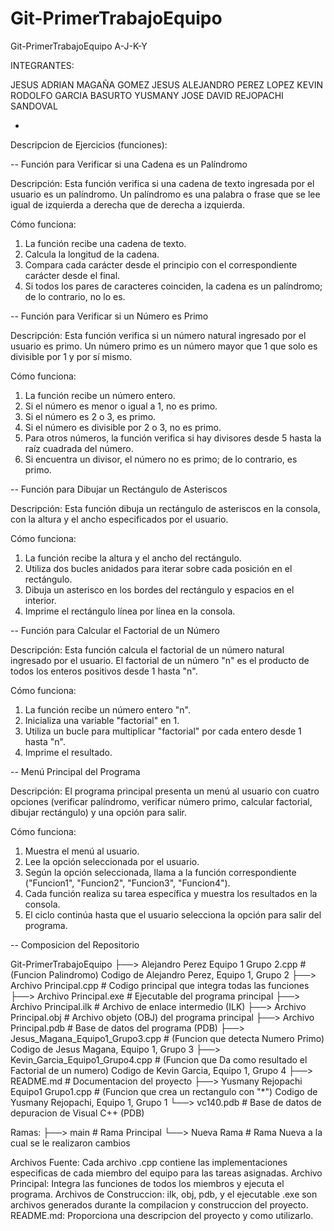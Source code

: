 # Git-PrimerTrabajoEquipo
Git-PrimerTrabajoEquipo A-J-K-Y


INTEGRANTES:

JESUS ADRIAN MAGAÑA GOMEZ
JESUS ALEJANDRO PEREZ LOPEZ
KEVIN RODOLFO GARCIA BASURTO
YUSMANY JOSE DAVID REJOPACHI SANDOVAL

-

Descripcion de Ejercicios (funciones):

-- Función para Verificar si una Cadena es un Palíndromo

Descripción: Esta función verifica si una cadena de texto ingresada por el usuario es un palíndromo. Un palíndromo es una palabra o frase que se lee igual de izquierda a derecha que de derecha a izquierda.

Cómo funciona:
1. La función recibe una cadena de texto.
2. Calcula la longitud de la cadena.
3. Compara cada carácter desde el principio con el correspondiente carácter desde el final.
4. Si todos los pares de caracteres coinciden, la cadena es un palíndromo; de lo contrario, no lo es.

-- Función para Verificar si un Número es Primo

Descripción: Esta función verifica si un número natural ingresado por el usuario es primo. Un número primo es un número mayor que 1 que solo es divisible por 1 y por sí mismo.

Cómo funciona:
1. La función recibe un número entero.
2. Si el número es menor o igual a 1, no es primo.
3. Si el número es 2 o 3, es primo.
4. Si el número es divisible por 2 o 3, no es primo.
5. Para otros números, la función verifica si hay divisores desde 5 hasta la raíz cuadrada del número.
6. Si encuentra un divisor, el número no es primo; de lo contrario, es primo.

-- Función para Dibujar un Rectángulo de Asteriscos

Descripción: Esta función dibuja un rectángulo de asteriscos en la consola, con la altura y el ancho especificados por el usuario.

Cómo funciona:
1. La función recibe la altura y el ancho del rectángulo.
2. Utiliza dos bucles anidados para iterar sobre cada posición en el rectángulo.
3. Dibuja un asterisco en los bordes del rectángulo y espacios en el interior.
4. Imprime el rectángulo línea por línea en la consola.

-- Función para Calcular el Factorial de un Número

Descripción: Esta función calcula el factorial de un número natural ingresado por el usuario. El factorial de un número "n"  es el producto de todos los enteros positivos desde 1 hasta "n".

Cómo funciona:
1. La función recibe un número entero "n".
2. Inicializa una variable "factorial" en 1.
3. Utiliza un bucle para multiplicar "factorial" por cada entero desde 1 hasta "n".
4. Imprime el resultado.

-- Menú Principal del Programa

Descripción: El programa principal presenta un menú al usuario con cuatro opciones (verificar palíndromo, verificar número primo, calcular factorial, dibujar rectángulo) y una opción para salir.

Cómo funciona:
1. Muestra el menú al usuario.
2. Lee la opción seleccionada por el usuario.
3. Según la opción seleccionada, llama a la función correspondiente ("Funcion1", "Funcion2", "Funcion3", "Funcion4").
4. Cada función realiza su tarea específica y muestra los resultados en la consola.
5. El ciclo continúa hasta que el usuario selecciona la opción para salir del programa.


-- Composicion del Repositorio

Git-PrimerTrabajoEquipo
├──> Alejandro Perez Equipo 1 Grupo 2.cpp  # (Funcion Palindromo) Codigo de Alejandro Perez, Equipo 1, Grupo 2
├──> Archivo Principal.cpp                 # Codigo principal que integra todas las funciones
├──> Archivo Principal.exe                 # Ejecutable del programa principal
├──> Archivo Principal.ilk                 # Archivo de enlace intermedio (ILK)
├──> Archivo Principal.obj                 # Archivo objeto (OBJ) del programa principal
├──> Archivo Principal.pdb                 # Base de datos del programa (PDB)
├──> Jesus_Magana_Equipo1_Grupo3.cpp       # (Funcion que detecta Numero Primo) Codigo de Jesus Magana, Equipo 1, Grupo 3
├──> Kevin_Garcia_Equipo1_Grupo4.cpp       # (Funcion que Da como resultado el Factorial de un numero) Codigo de Kevin Garcia, Equipo 1, Grupo 4
├──> README.md                             # Documentacion del proyecto
├──> Yusmany Rejopachi Equipo1 Grupo1.cpp  # (Funcion que crea un rectangulo con "*") Codigo de Yusmany Rejopachi, Equipo 1, Grupo 1
└──> vc140.pdb                             # Base de datos de depuracion de Visual C++ (PDB)

Ramas:
├──> main        # Rama Principal
└──> Nueva Rama  # Rama Nueva a la cual se le realizaron cambios

Archivos Fuente: Cada archivo .cpp contiene las implementaciones especificas de cada miembro del equipo para las tareas asignadas.
Archivo Principal: Integra las funciones de todos los miembros y ejecuta el programa.
Archivos de Construccion: ilk, obj, pdb, y el ejecutable .exe son archivos generados durante la compilacion y construccion del proyecto.
README.md: Proporciona una descripcion del proyecto y como utilizarlo.




